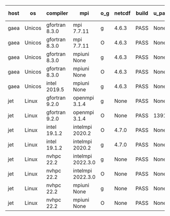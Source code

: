 

| host     | os       | compiler                              | mpi                      | o_g        | netcdf        | build       | u_pass          | u_fail          | s_pass            | s_fail            | e_pass             | e_fail             | nuopc_pass       | nuopc_fail       | artifacts link          |
|----------|----------|---------------------------------------|--------------------------|------------|---------------|-------------|-----------------|-----------------|-------------------|-------------------|--------------------|--------------------|------------------|------------------|-------------------------|
| gaea | Unicos | gfortran 8.3.0 | mpi 7.7.11  | g | 4.6.3  | PASS | None | None | None | None | None | None | None | None | <a href="https://github.com/esmf-org/esmf-test-artifacts/tree/e2fdd4b30172002a21ad1879f7d2826d40379e43/develop/gfortran/8.3.0/g/mpi/7.7.11" target="_blank">e2fdd4b</a> | 
| gaea | Unicos | gfortran 8.3.0 | mpi 7.7.11  | O | 4.6.3  | PASS | None | None | None | None | None | None | None | None | <a href="https://github.com/esmf-org/esmf-test-artifacts/tree/ddb375ca11e83a625680b22457bcda4fd14ae433/develop/gfortran/8.3.0/O/mpi/7.7.11" target="_blank">ddb375c</a> | 
| gaea | Unicos | gfortran 8.3.0 | mpiuni None  | g | 4.6.3  | PASS | None | None | None | None | None | None | None | None | <a href="https://github.com/esmf-org/esmf-test-artifacts/tree/dee2cf36ad7d73d06baed9da83e87a012dd7babe/develop/gfortran/8.3.0/g/mpiuni/None" target="_blank">dee2cf3</a> | 
| gaea | Unicos | gfortran 8.3.0 | mpiuni None  | O | 4.6.3  | PASS | None | None | None | None | None | None | None | None | <a href="https://github.com/esmf-org/esmf-test-artifacts/tree/599e2610dfd479abd5c36e740741202391194b4c/develop/gfortran/8.3.0/O/mpiuni/None" target="_blank">599e261</a> | 
| gaea | Unicos | intel 2019.5 | mpiuni None  | g | 4.6.3  | PASS | None | None | None | None | None | None | None | None | <a href="https://github.com/esmf-org/esmf-test-artifacts/tree/3642b4a0140949410aef39ae4cddea85c40ae1a5/develop/intel/2019.5/g/mpiuni/None" target="_blank">3642b4a</a> | 
| jet | Linux | gfortran 9.2.0 | openmpi 3.1.4  | g | None  | PASS | None | None | None | None | None | None | None | None | <a href="https://github.com/esmf-org/esmf-test-artifacts/tree/94d948398a8625a02566439bbb1da03b0e062604/develop/gfortran/9.2.0/g/openmpi/3.1.4" target="_blank">94d9483</a> | 
| jet | Linux | gfortran 9.2.0 | openmpi 3.1.4  | O | None  | PASS | 13918 | 0 | 49 | 0 | 80 | 0 | 52 | 0 | <a href="https://github.com/esmf-org/esmf-test-artifacts/tree/dd8c5c94e7951c89658c40d2986d6b6da221dfa7/develop/gfortran/9.2.0/O/openmpi/3.1.4" target="_blank">dd8c5c9</a> | 
| jet | Linux | intel 19.1.2 | intelmpi 2020.2  | O | 4.7.0  | PASS | None | None | None | None | None | None | None | None | <a href="https://github.com/esmf-org/esmf-test-artifacts/tree/179593494376a9eef1e7c1b4a66062c15278bf01/develop/intel/19.1.2/O/intelmpi/2020.2" target="_blank">1795934</a> | 
| jet | Linux | intel 19.1.2 | intelmpi 2020.2  | g | 4.7.0  | PASS | None | None | None | None | None | None | None | None | <a href="https://github.com/esmf-org/esmf-test-artifacts/tree/ca3c7253d357e9c127899c25def29b2a2d0ef891/develop/intel/19.1.2/g/intelmpi/2020.2" target="_blank">ca3c725</a> | 
| jet | Linux | nvhpc 22.2 | intelmpi 2022.3.0  | g | None  | PASS | None | None | None | None | None | None | None | None | <a href="https://github.com/esmf-org/esmf-test-artifacts/tree/9404d8e86bf8b15b4413de7bd36fa185c61b9745/develop/nvhpc/22.2/g/intelmpi/2022.3.0" target="_blank">9404d8e</a> | 
| jet | Linux | nvhpc 22.2 | intelmpi 2022.3.0  | O | None  | PASS | None | None | None | None | None | None | None | None | <a href="https://github.com/esmf-org/esmf-test-artifacts/tree/7a57ced19ee8b47197127edd30779f5d6cd70aee/develop/nvhpc/22.2/O/intelmpi/2022.3.0" target="_blank">7a57ced</a> | 
| jet | Linux | nvhpc 22.2 | mpiuni None  | g | None  | PASS | None | None | None | None | None | None | None | None | <a href="https://github.com/esmf-org/esmf-test-artifacts/tree/8f2c9d9c6ace65cf29bb13e53e728cead87bbe90/develop/nvhpc/22.2/g/mpiuni/None" target="_blank">8f2c9d9</a> | 
| jet | Linux | nvhpc 22.2 | mpiuni None  | O | None  | PASS | None | None | None | None | None | None | None | None | <a href="https://github.com/esmf-org/esmf-test-artifacts/tree/eaf4daec5f11ccf7d34d6492bca808c1d20058e8/develop/nvhpc/22.2/O/mpiuni/None" target="_blank">eaf4dae</a> | 
